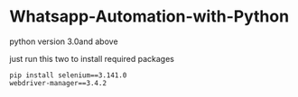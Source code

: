 # Whatsapp-Automation-with-Python

python version 3.0and above

just run this two to install required packages
```
pip install selenium==3.141.0
webdriver-manager==3.4.2
```

